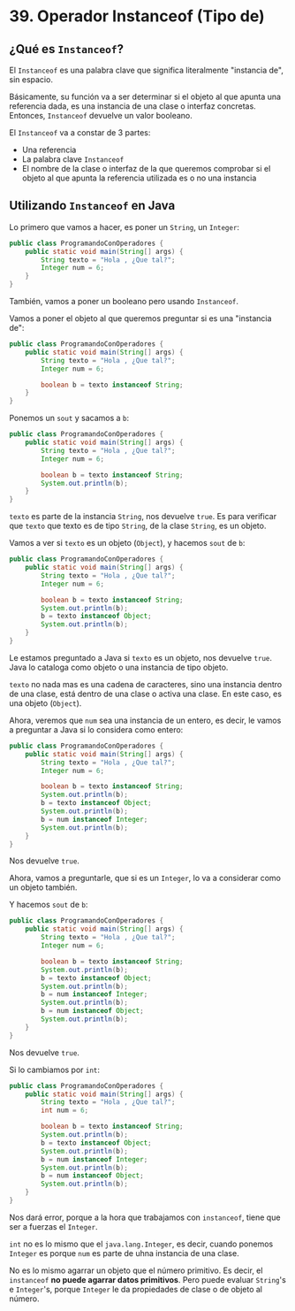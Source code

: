 # 39. Operador Instanceof (Tipo de)

## ¿Qué es `Instanceof`?

El `Instanceof` es una palabra clave que significa literalmente "instancia de", sin espacio.

Básicamente, su función va a ser determinar si el objeto al que apunta una referencia dada, es una instancia de una clase o interfaz concretas.
Entonces, `Instanceof` devuelve un valor booleano.

El `Instanceof` va a constar de 3 partes:

* Una referencia
* La palabra clave `Instanceof`
* El nombre de la clase o interfaz de la que queremos comprobar si el objeto al que apunta la referencia utilizada es o no una instancia

## Utilizando `Instanceof` en Java

Lo primero que vamos a hacer, es poner un `String`, un `Integer`:

```java
public class ProgramandoConOperadores {
    public static void main(String[] args) {
        String texto = "Hola , ¿Que tal?";
        Integer num = 6;
    }
}
```

También, vamos a poner un booleano pero usando `Instanceof`.

Vamos a poner el objeto al que queremos preguntar si es una "instancia de":

```java
public class ProgramandoConOperadores {
    public static void main(String[] args) {
        String texto = "Hola , ¿Que tal?";
        Integer num = 6;

        boolean b = texto instanceof String;
    }
}
```

Ponemos un `sout` y sacamos a `b`:

```java
public class ProgramandoConOperadores {
    public static void main(String[] args) {
        String texto = "Hola , ¿Que tal?";
        Integer num = 6;

        boolean b = texto instanceof String;
        System.out.println(b);
    }
}
```

`texto` es parte de la instancia `String`, nos devuelve `true`. Es para verificar que `texto` que texto es de tipo `String`, de la clase
`String`, es un objeto.

Vamos a ver si `texto` es un objeto (`Object`), y hacemos `sout` de `b`:

```java
public class ProgramandoConOperadores {
    public static void main(String[] args) {
        String texto = "Hola , ¿Que tal?";
        Integer num = 6;

        boolean b = texto instanceof String;
        System.out.println(b);
        b = texto instanceof Object;
        System.out.println(b);
    }
}
```

Le estamos preguntado a Java si `texto` es un objeto, nos devuelve `true`. Java lo cataloga como objeto o una instancia de tipo objeto.

`texto` no nada mas es una cadena de caracteres, sino una instancia dentro de una clase, está dentro de una clase o activa una clase. En este
caso, es una objeto (`Object`).

Ahora, veremos que `num` sea una instancia de un entero, es decir, le vamos a preguntar a Java si lo considera como entero:

```java
public class ProgramandoConOperadores {
    public static void main(String[] args) {
        String texto = "Hola , ¿Que tal?";
        Integer num = 6;

        boolean b = texto instanceof String;
        System.out.println(b);
        b = texto instanceof Object;
        System.out.println(b);
        b = num instanceof Integer;
        System.out.println(b);
    }
}
```

Nos devuelve `true`.

Ahora, vamos a preguntarle, que si es un `Integer`, lo va a considerar como un objeto también.

Y hacemos `sout` de `b`:

```java
public class ProgramandoConOperadores {
    public static void main(String[] args) {
        String texto = "Hola , ¿Que tal?";
        Integer num = 6;

        boolean b = texto instanceof String;
        System.out.println(b);
        b = texto instanceof Object;
        System.out.println(b);
        b = num instanceof Integer;
        System.out.println(b);
        b = num instanceof Object;
        System.out.println(b);
    }
}
```

Nos devuelve `true`.

Si lo cambiamos por `int`:

```java
public class ProgramandoConOperadores {
    public static void main(String[] args) {
        String texto = "Hola , ¿Que tal?";
        int num = 6;

        boolean b = texto instanceof String;
        System.out.println(b);
        b = texto instanceof Object;
        System.out.println(b);
        b = num instanceof Integer;
        System.out.println(b);
        b = num instanceof Object;
        System.out.println(b);
    }
}
```

Nos dará error, porque a la hora que trabajamos con `instanceof`, tiene que ser a fuerzas el `Integer`.

`int` no es lo mismo que el `java.lang.Integer`, es decir, cuando ponemos `Integer` es porque `num` es parte de uhna instancia de una
clase.

No es lo mismo agarrar un objeto que el número primitivo. Es decir, el `instanceof` **no puede agarrar datos primitivos**. Pero puede evaluar
`String`'s e `Integer`'s, porque `Integer` le da propiedades de clase o de objeto al número.